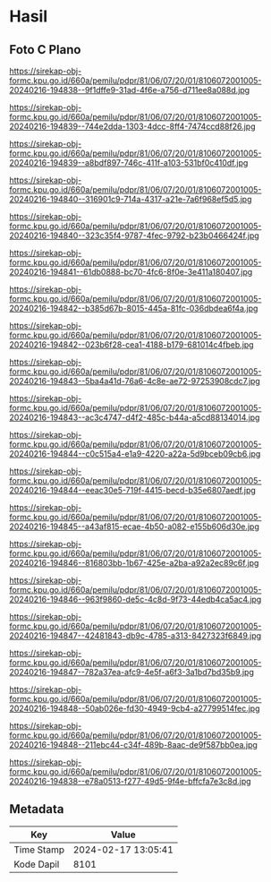 # Hasil

## Foto C Plano

https://sirekap-obj-formc.kpu.go.id/660a/pemilu/pdpr/81/06/07/20/01/8106072001005-20240216-194838--9f1dffe9-31ad-4f6e-a756-d711ee8a088d.jpg

https://sirekap-obj-formc.kpu.go.id/660a/pemilu/pdpr/81/06/07/20/01/8106072001005-20240216-194839--744e2dda-1303-4dcc-8ff4-7474ccd88f26.jpg

https://sirekap-obj-formc.kpu.go.id/660a/pemilu/pdpr/81/06/07/20/01/8106072001005-20240216-194839--a8bdf897-746c-411f-a103-531bf0c410df.jpg

https://sirekap-obj-formc.kpu.go.id/660a/pemilu/pdpr/81/06/07/20/01/8106072001005-20240216-194840--316901c9-714a-4317-a21e-7a6f968ef5d5.jpg

https://sirekap-obj-formc.kpu.go.id/660a/pemilu/pdpr/81/06/07/20/01/8106072001005-20240216-194840--323c35f4-9787-4fec-9792-b23b0466424f.jpg

https://sirekap-obj-formc.kpu.go.id/660a/pemilu/pdpr/81/06/07/20/01/8106072001005-20240216-194841--61db0888-bc70-4fc6-8f0e-3e411a180407.jpg

https://sirekap-obj-formc.kpu.go.id/660a/pemilu/pdpr/81/06/07/20/01/8106072001005-20240216-194842--b385d67b-8015-445a-81fc-036dbdea6f4a.jpg

https://sirekap-obj-formc.kpu.go.id/660a/pemilu/pdpr/81/06/07/20/01/8106072001005-20240216-194842--023b6f28-cea1-4188-b179-681014c4fbeb.jpg

https://sirekap-obj-formc.kpu.go.id/660a/pemilu/pdpr/81/06/07/20/01/8106072001005-20240216-194843--5ba4a41d-76a6-4c8e-ae72-97253908cdc7.jpg

https://sirekap-obj-formc.kpu.go.id/660a/pemilu/pdpr/81/06/07/20/01/8106072001005-20240216-194843--ac3c4747-d4f2-485c-b44a-a5cd88134014.jpg

https://sirekap-obj-formc.kpu.go.id/660a/pemilu/pdpr/81/06/07/20/01/8106072001005-20240216-194844--c0c515a4-e1a9-4220-a22a-5d9bceb09cb6.jpg

https://sirekap-obj-formc.kpu.go.id/660a/pemilu/pdpr/81/06/07/20/01/8106072001005-20240216-194844--eeac30e5-719f-4415-becd-b35e6807aedf.jpg

https://sirekap-obj-formc.kpu.go.id/660a/pemilu/pdpr/81/06/07/20/01/8106072001005-20240216-194845--a43af815-ecae-4b50-a082-e155b606d30e.jpg

https://sirekap-obj-formc.kpu.go.id/660a/pemilu/pdpr/81/06/07/20/01/8106072001005-20240216-194846--816803bb-1b67-425e-a2ba-a92a2ec89c6f.jpg

https://sirekap-obj-formc.kpu.go.id/660a/pemilu/pdpr/81/06/07/20/01/8106072001005-20240216-194846--963f9860-de5c-4c8d-9f73-44edb4ca5ac4.jpg

https://sirekap-obj-formc.kpu.go.id/660a/pemilu/pdpr/81/06/07/20/01/8106072001005-20240216-194847--42481843-db9c-4785-a313-8427323f6849.jpg

https://sirekap-obj-formc.kpu.go.id/660a/pemilu/pdpr/81/06/07/20/01/8106072001005-20240216-194847--782a37ea-afc9-4e5f-a6f3-3a1bd7bd35b9.jpg

https://sirekap-obj-formc.kpu.go.id/660a/pemilu/pdpr/81/06/07/20/01/8106072001005-20240216-194848--50ab026e-fd30-4949-9cb4-a27799514fec.jpg

https://sirekap-obj-formc.kpu.go.id/660a/pemilu/pdpr/81/06/07/20/01/8106072001005-20240216-194848--211ebc44-c34f-489b-8aac-de9f587bb0ea.jpg

https://sirekap-obj-formc.kpu.go.id/660a/pemilu/pdpr/81/06/07/20/01/8106072001005-20240216-194838--e78a0513-f277-49d5-9f4e-bffcfa7e3c8d.jpg


## Metadata

| Key        | Value               |
| ---------- | ------------------- |
| Time Stamp | 2024-02-17 13:05:41 |
| Kode Dapil | 8101                |



